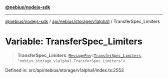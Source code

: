 [**@nebius/nodejs-sdk**](../../../../../README.md)

---

[@nebius/nodejs-sdk](../../../../../README.md) / [api/nebius/storage/v1alpha1](../README.md) / TransferSpec_Limiters

# Variable: TransferSpec_Limiters

> **TransferSpec_Limiters**: [`MessageFns`](../../../../../runtime/protos/core/interfaces/MessageFns.md)\<[`TransferSpec_Limiters`](../interfaces/TransferSpec_Limiters.md), `"nebius.storage.v1alpha1.TransferSpec.Limiters"`\>

Defined in: src/api/nebius/storage/v1alpha1/index.ts:2553
